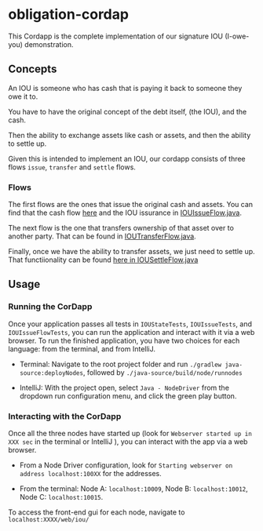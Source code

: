 # obligation-cordap

This Cordapp is the complete implementation of our signature IOU (I-owe-you) demonstration.

## Concepts

An IOU is someone who has cash that is paying it back to someone they owe it to.

You have to have the original concept of the debt itself, (the IOU), and the cash.

Then the ability to exchange assets like cash or assets, and then the ability to settle up.

Given this is intended to implement an IOU, our cordapp consists of three flows `issue`, `transfer` and `settle` flows.


### Flows

The first flows are the ones that issue the original cash and assets. You can find that the cash flow [here](https://github.com/corda/samples-java/blob/master/advanced-cordapps/obligation-cordapp/workflows/src/main/java/net/corda/samples/flows/SelfIssueCashFlow.java#L24-L32) and the IOU issurance in [IOUIssueFlow.java](https://github.com/corda/samples-java/blob/master/advanced-cordapps/obligation-cordapp/workflows/src/main/java/net/corda/samples/flows/IOUIssueFlow.java#L40-L80).

The next flow is the one that transfers ownership of that asset over to another party. That can be found in [IOUTransferFlow.java](https://github.com/corda/samples-java/blob/master/advanced-cordapps/obligation-cordapp/workflows/src/main/java/net/corda/samples/flows/IOUTransferFlow.java#L132-L159).


Finally, once we have the ability to transfer assets, we just need to settle up. That functiionality can be found [here in IOUSettleFlow.java](https://github.com/corda/samples-java/blob/master/advanced-cordapps/obligation-cordapp/workflows/src/main/java/net/corda/samples/flows/IOUSettleFlow.java#L54-L116)



## Usage

### Running the CorDapp

Once your application passes all tests in `IOUStateTests`, `IOUIssueTests`, and `IOUIssueFlowTests`, you can run the application and
interact with it via a web browser. To run the finished application, you have two choices for each language: from the terminal, and from IntelliJ.


* Terminal: Navigate to the root project folder and run `./gradlew java-source:deployNodes`, followed by
`./java-source/build/node/runnodes`

* IntelliJ: With the project open, select `Java - NodeDriver` from the dropdown run configuration menu, and click
the green play button.

### Interacting with the CorDapp

Once all the three nodes have started up (look for `Webserver started up in XXX sec` in the terminal or IntelliJ ), you can interact with the app via a web browser.
* From a Node Driver configuration, look for `Starting webserver on address localhost:100XX` for the addresses.

* From the terminal: Node A: `localhost:10009`, Node B: `localhost:10012`, Node C: `localhost:10015`.

To access the front-end gui for each node, navigate to `localhost:XXXX/web/iou/`

